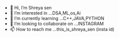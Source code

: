 - 👋 Hi, I’m Shreya sen
- 👀 I’m interested in ...DSA,ML,os,Ai
- 🌱 I’m currently learning ...C++,JAVA,PYTHON 
- 💞️ I’m looking to collaborate on ...INSTAGRAM 
- 📫 How to reach me ...this_is_shreya_sen (insta id)

<!---
Titirsen99/Titirsen99 is a ✨ special ✨ repository because its `README.md` (this file) appears on your GitHub profile.
You can click the Preview link to take a look at your changes.
--->
